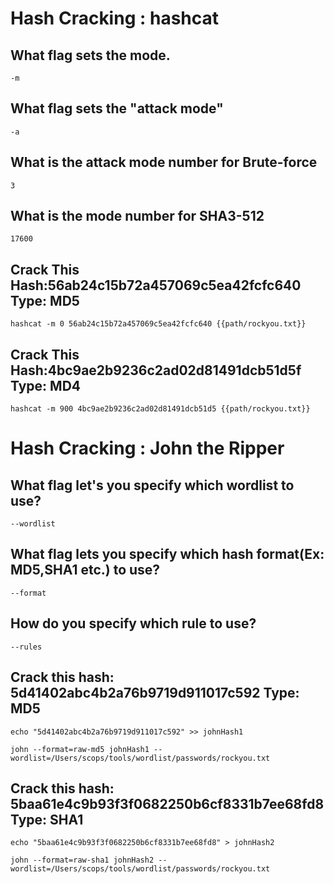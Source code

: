 # Hash Cracking : hashcat
## What flag sets the mode.
```
-m
```

## What flag sets the "attack mode"
```
-a
```

## What is the attack mode number for Brute-force    
```
3
```

## What is the mode number for SHA3-512    
```
17600
```

## Crack This Hash:56ab24c15b72a457069c5ea42fcfc640 Type: MD5
```
hashcat -m 0 56ab24c15b72a457069c5ea42fcfc640 {{path/rockyou.txt}}
```

## Crack This Hash:4bc9ae2b9236c2ad02d81491dcb51d5f Type: MD4
```
hashcat -m 900 4bc9ae2b9236c2ad02d81491dcb51d5 {{path/rockyou.txt}}
```

# Hash Cracking : John the Ripper
## What flag let's you specify which wordlist to use? 
```
--wordlist
```

## What flag lets you specify which hash format(Ex: MD5,SHA1 etc.) to use?    
```
--format
```

## How do you specify which rule to use?
```
--rules
```

## Crack this hash: 5d41402abc4b2a76b9719d911017c592 Type: MD5
```
echo "5d41402abc4b2a76b9719d911017c592" >> johnHash1

john --format=raw-md5 johnHash1 --wordlist=/Users/scops/tools/wordlist/passwords/rockyou.txt
```

## Crack this hash: 5baa61e4c9b93f3f0682250b6cf8331b7ee68fd8 Type: SHA1
```
echo "5baa61e4c9b93f3f0682250b6cf8331b7ee68fd8" > johnHash2

john --format=raw-sha1 johnHash2 --wordlist=/Users/scops/tools/wordlist/passwords/rockyou.txt
```





